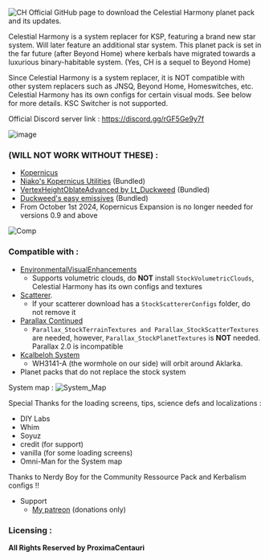 ![CH](https://github.com/user-attachments/assets/b72893bc-1e5f-47b0-847a-7cee5751b068)
Official GitHub page to download the Celestial Harmony planet pack and its updates.

Celestial Harmony is a system replacer for KSP, featuring a brand new star system. Will later feature an additional star system.
This planet pack is set in the far future (after Beyond Home) where kerbals have migrated towards a luxurious binary-habitable system. (Yes, CH is a sequel to Beyond Home)

Since Celestial Harmony is a system replacer, it is NOT compatible with other system replacers such as JNSQ, Beyond Home, Homeswitches, etc.
Celestial Harmony has its own configs for certain visual mods. See below for more details.
KSC Switcher is not supported.

Official Discord server link : https://discord.gg/rGF5Ge9y7f

![image](https://github.com/user-attachments/assets/52922ba7-e039-44df-9263-6a962a1dce7b)

### **(WILL NOT WORK WITHOUT THESE) :**
- [Kopernicus](https://github.com/Kopernicus/Kopernicus/releases)
- [Niako's Kopernicus Utilities](https://forum.kerbalspaceprogram.com/topic/207768-112-niakos-kopernicus-utilities-smoother-heightmaps/) (Bundled)
- [VertexHeightOblateAdvanced by Lt_Duckweed](https://forum.kerbalspaceprogram.com/topic/222923-1125-kopernicus-vertexheightoblateadvanced-112-easy-oblate-bodies/) (Bundled)
- [Duckweed's easy emissives](https://forum.kerbalspaceprogram.com/topic/225111-1125-kopernicus-vertexcolormapemissive-100-easy-emissives/#comment-4408664) (Bundled)
- From October 1st 2024, Kopernicus Expansion is no longer needed for versions 0.9 and above


![Comp](https://github.com/user-attachments/assets/c74d790d-3cf8-435e-98c4-8ce3f71abda4)
### **Compatible with :**
- [EnvironmentalVisualEnhancements](https://forum.kerbalspaceprogram.com/topic/196411-19-112x-eve-redux-performance-enhanced-eve-maintenance-v11171-09092022/)
  - Supports volumetric clouds, do **NOT** install `StockVolumetricClouds`, Celestial Harmony has its own configs and textures
- [Scatterer](https://forum.kerbalspaceprogram.com/topic/103963-wip19x-112x-scatterer-atmospheric-scattering-00838-14082022-scattering-improvements-in-game-atmo-generation-and-multi-sun-support/).
  - If your scatterer download has a `StockScattererConfigs` folder, do not remove it
- [Parallax Continued](https://forum.kerbalspaceprogram.com/topic/209714-112x-parallax-pbr-terrain-and-surface-objects-202/)
  - `Parallax_StockTerrainTextures and Parallax_StockScatterTextures` are needed, however, `Parallax_StockPlanetTextures` is **NOT** needed. Parallax 2.0 is incompatible
- [Kcalbeloh System](https://forum.kerbalspaceprogram.com/topic/203753-1125-kcalbeloh-system-planet-pack-v118-a-journey-to-a-black-hole-aug-31-2024/)
  - WH3141-A (the wormhole on our side) will orbit around Aklarka. 
- Planet packs that do not replace the stock system

System map :
![System_Map](https://i.imgur.com/2vCfJpc.png)



Special Thanks for the loading screens, tips, science defs and localizations :

- DIY Labs
- Whim
- Soyuz
- credit (for support)
- vanilla (for some loading screens)
- Omni-Man for the System map

Thanks to Nerdy Boy for the Community Ressource Pack and Kerbalism configs !!

- Support
   - [My patreon](https://www.patreon.com/_ProximaCentauri_) (donations only)
### **Licensing :**
**All Rights Reserved by ProximaCentauri**
